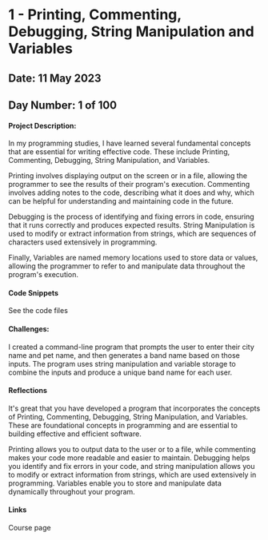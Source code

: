 # 1 - Printing, Commenting, Debugging, String Manipulation and Variables

## Date: 11 May 2023
## Day Number: 1 of 100

#### Project Description:

In my programming studies, I have learned several fundamental concepts that are essential for writing effective code. These include Printing, Commenting, Debugging, String Manipulation, and Variables.

Printing involves displaying output on the screen or in a file, allowing the programmer to see the results of their program's execution. Commenting involves adding notes to the code, describing what it does and why, which can be helpful for understanding and maintaining code in the future.

Debugging is the process of identifying and fixing errors in code, ensuring that it runs correctly and produces expected results. String Manipulation is used to modify or extract information from strings, which are sequences of characters used extensively in programming.

Finally, Variables are named memory locations used to store data or values, allowing the programmer to refer to and manipulate data throughout the program's execution.
 
#### Code Snippets
 
See the code files 

#### Challenges:
 
I created a command-line program that prompts the user to enter their city name and pet name, and then generates a band name based on those inputs. The program uses string manipulation and variable storage to combine the inputs and produce a unique band name for each user.

#### Reflections

It's great that you have developed a program that incorporates the concepts of Printing, Commenting, Debugging, String Manipulation, and Variables. These are foundational concepts in programming and are essential to building effective and efficient software.

Printing allows you to output data to the user or to a file, while commenting makes your code more readable and easier to maintain. Debugging helps you identify and fix errors in your code, and string manipulation allows you to modify or extract information from strings, which are used extensively in programming. Variables enable you to store and manipulate data dynamically throughout your program.

#### Links 

Course page


